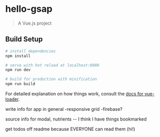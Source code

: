 # hello-gsap

> A Vue.js project

## Build Setup

``` bash
# install dependencies
npm install

# serve with hot reload at localhost:8080
npm run dev

# build for production with minification
npm run build
```

For detailed explanation on how things work, consult the [docs for vue-loader](http://vuejs.github.io/vue-loader).

write info for app in general
-responsive grid
-firebase?

source info for modal, nutrients -- I think I have things bookmarked

get todos off readme because EVERYONE can read them (hi!)